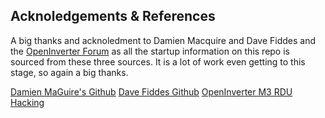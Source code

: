 


## Acknoledgements & References

A big thanks and acknoledment to Damien Macquire and Dave Fiddes and the [OpenInverter Forum](https://openinverter.org/forum/) as all the startup information on this repo is sourced from these three sources.  It is a lot of work even getting to this stage, so again a big thanks.

[Damien MaGuire's Github](https://github.com/damienmaguire/Tesla-Model-3-Drive-Unit)
[Dave Fiddes Github](https://github.com/davefiddes/c2000-inverter)
[OpenInverter M3 RDU Hacking](https://openinverter.org/forum/viewtopic.php?f=10&t=575)

